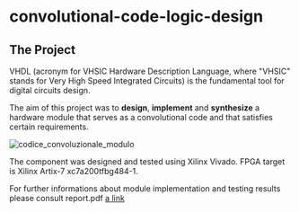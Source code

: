 # convolutional-code-logic-design

## The Project <a name="game"></a>
VHDL (acronym for VHSIC Hardware Description Language, where
"VHSIC" stands for Very High Speed Integrated Circuits) is the fundamental tool for digital circuits design. 

The aim of this project was to <b>design</b>, <b>implement</b> and <b>synthesize</b> a hardware module that serves as a
convolutional code and that satisfies certain requirements.

![codice_convoluzionale_modulo]([https://user-images.githubusercontent.com/100211796/220142612-e7c9167a-64a0-4a1d-826f-c33a9653eb43.png](https://www.researchgate.net/profile/Juha-Plosila/publication/31595950/figure/fig2/AS:654072529055757@1532954451973/K3-k1-n2-convolutional-encoder.png))

The component was designed and tested using Xilinx Vivado.
FPGA target is Xilinx Artix-7 xc7a200tfbg484-1.

For further informations about module implementation and testing results please consult report.pdf [a link](https://github.com/MykhailoShpakovPoliMi/convolutional-code-logic-design/blob/main/Report.pdf)
